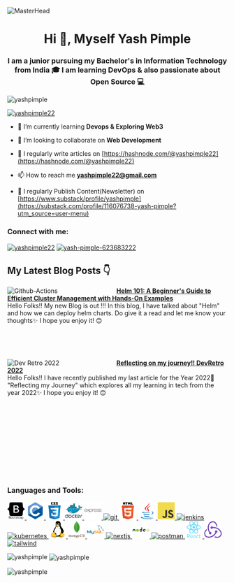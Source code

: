 ![MasterHead](https://raw.githubusercontent.com/halfrost/halfrost/master/icons/header_.png)
<h1 align="center">Hi 👋, Myself Yash Pimple</h1>
<h3 align="center">I am a junior pursuing my Bachelor's in Information Technology from India 🎓 I am learning DevOps & also passionate about Open Source 💻</h3>

<p align="left"> <img src="https://komarev.com/ghpvc/?username=yashpimple&label=Profile%20views&color=0e75b6&style=flat" alt="yashpimple" /> </p>

<p align="left"> <a href="https://twitter.com/yashpimple22" target="blank"><img src="https://img.shields.io/twitter/follow/yashpimple22?logo=twitter&style=for-the-badge" alt="yashpimple22" /></a> </p>


- 🌱 I’m currently learning **Devops & Exploring Web3**

- 👯 I’m looking to collaborate on **Web Development**

- 📝 I regularly write articles on [https://hashnode.com/@yashpimple22](https://hashnode.com/@yashpimple22)

- 📫 How to reach me **yashpimple22@gmail.com**

- 📰 I regularly Publish Content(Newsletter) on [https://www.substack/profile/yashpimple](https://substack.com/profile/116076738-yash-pimple?utm_source=user-menu)


<h3 align="left">Connect with me:</h3>
<p align="left">
<a href="https://twitter.com/yashpimple22" target="blank"><img align="center" src="https://raw.githubusercontent.com/rahuldkjain/github-profile-readme-generator/master/src/images/icons/Social/twitter.svg" alt="yashpimple22" height="30" width="40" /></a>
<a href="https://linkedin.com/in/yash-pimple-623683222" target="blank"><img align="center" src="https://raw.githubusercontent.com/rahuldkjain/github-profile-readme-generator/master/src/images/icons/Social/linked-in-alt.svg" alt="yash-pimple-623683222" height="30" width="40" /></a>
</p>


## My Latest Blog Posts 👇
<!-- HASHNODE_BLOG:START -->
<p align="left">
<a href="https://yashpimple.hashnode.dev/helm-101-a-beginners-guide-to-efficient-cluster-management-with-hands-on-examples-1" title="Helm 101: A Beginner's Guide to Efficient Cluster Management with Hands-On Examples"><img src="https://user-images.githubusercontent.com/97302447/216414184-3badada5-c021-46a3-b8ff-352a95f4eb70.png" alt="Github-Actions" width="250px" align="left" /></a>
<a href="https://yashpimple.hashnode.dev/helm-101-a-beginners-guide-to-efficient-cluster-management-with-hands-on-examples-1" title="Helm 101: A Beginner's Guide to Efficient Cluster Management with Hands-On Examples"><strong>Helm 101: A Beginner's Guide to Efficient Cluster Management with Hands-On Examples</strong></a>
<br/> Hello Folks!! My new Blog is out !!! In this blog, I have talked about "Helm" and how we can deploy helm charts. Do give it a read and let me know your thoughts✨ I hope you enjoy it! 😊
</p>

</br></br></br>

<p align="left">
<a href="https://yashpimple.hashnode.dev/reflecting-on-my-journey-dev-retro-2022" title="Reflecting my Journey"><img src="https://user-images.githubusercontent.com/97302447/210547427-aee05c5a-ac8a-464f-8c60-e57296eb4d16.png" alt="Dev Retro 2022" width="250px" align="left" /></a>
<a href="https://yashpimple.hashnode.dev/reflecting-on-my-journey-dev-retro-2022" title="Reflecting on my journey!! DevRetro 2022"><strong>Reflecting on my journey!! DevRetro 2022</strong></a>
<br/> Hello Folks!! I have recently published my last article for the Year 2022🚀 "Reflecting my Journey" which explores all my learning in tech from the year 2022✨ I hope you enjoy it! 😊
</p>

</br></br></br>
</br></br></br>

<!-- HASHNODE_BLOG:END -->
</br></br></br>

<h3 align="left">Languages and Tools:</h3>
<p align="left"> <a href="https://getbootstrap.com" target="_blank" rel="noreferrer"> <img src="https://raw.githubusercontent.com/devicons/devicon/master/icons/bootstrap/bootstrap-plain-wordmark.svg" alt="bootstrap" width="40" height="40"/> </a> <a href="https://www.cprogramming.com/" target="_blank" rel="noreferrer"> <img src="https://raw.githubusercontent.com/devicons/devicon/master/icons/c/c-original.svg" alt="c" width="40" height="40"/> </a> <a href="https://www.w3schools.com/css/" target="_blank" rel="noreferrer"> <img src="https://raw.githubusercontent.com/devicons/devicon/master/icons/css3/css3-original-wordmark.svg" alt="css3" width="40" height="40"/> </a> <a href="https://www.docker.com/" target="_blank" rel="noreferrer"> <img src="https://raw.githubusercontent.com/devicons/devicon/master/icons/docker/docker-original-wordmark.svg" alt="docker" width="40" height="40"/> </a> <a href="https://expressjs.com" target="_blank" rel="noreferrer"> <img src="https://raw.githubusercontent.com/devicons/devicon/master/icons/express/express-original-wordmark.svg" alt="express" width="40" height="40"/> </a> <a href="https://git-scm.com/" target="_blank" rel="noreferrer"> <img src="https://www.vectorlogo.zone/logos/git-scm/git-scm-icon.svg" alt="git" width="40" height="40"/> </a> <a href="https://www.w3.org/html/" target="_blank" rel="noreferrer"> <img src="https://raw.githubusercontent.com/devicons/devicon/master/icons/html5/html5-original-wordmark.svg" alt="html5" width="40" height="40"/> </a> <a href="https://www.java.com" target="_blank" rel="noreferrer"> <img src="https://raw.githubusercontent.com/devicons/devicon/master/icons/java/java-original.svg" alt="java" width="40" height="40"/> </a> <a href="https://developer.mozilla.org/en-US/docs/Web/JavaScript" target="_blank" rel="noreferrer"> <img src="https://raw.githubusercontent.com/devicons/devicon/master/icons/javascript/javascript-original.svg" alt="javascript" width="40" height="40"/> </a> <a href="https://www.jenkins.io" target="_blank" rel="noreferrer"> <img src="https://www.vectorlogo.zone/logos/jenkins/jenkins-icon.svg" alt="jenkins" width="40" height="40"/> </a> <a href="https://kubernetes.io" target="_blank" rel="noreferrer"> <img src="https://www.vectorlogo.zone/logos/kubernetes/kubernetes-icon.svg" alt="kubernetes" width="40" height="40"/> </a> <a href="https://www.linux.org/" target="_blank" rel="noreferrer"> <img src="https://raw.githubusercontent.com/devicons/devicon/master/icons/linux/linux-original.svg" alt="linux" width="40" height="40"/> </a> <a href="https://www.mongodb.com/" target="_blank" rel="noreferrer"> <img src="https://raw.githubusercontent.com/devicons/devicon/master/icons/mongodb/mongodb-original-wordmark.svg" alt="mongodb" width="40" height="40"/> </a> <a href="https://www.mysql.com/" target="_blank" rel="noreferrer"> <img src="https://raw.githubusercontent.com/devicons/devicon/master/icons/mysql/mysql-original-wordmark.svg" alt="mysql" width="40" height="40"/> </a> <a href="https://nextjs.org/" target="_blank" rel="noreferrer"> <img src="https://cdn.worldvectorlogo.com/logos/nextjs-2.svg" alt="nextjs" width="40" height="40"/> </a> <a href="https://nodejs.org" target="_blank" rel="noreferrer"> <img src="https://raw.githubusercontent.com/devicons/devicon/master/icons/nodejs/nodejs-original-wordmark.svg" alt="nodejs" width="40" height="40"/> </a> <a href="https://postman.com" target="_blank" rel="noreferrer"> <img src="https://www.vectorlogo.zone/logos/getpostman/getpostman-icon.svg" alt="postman" width="40" height="40"/> </a> <a href="https://reactjs.org/" target="_blank" rel="noreferrer"> <img src="https://raw.githubusercontent.com/devicons/devicon/master/icons/react/react-original-wordmark.svg" alt="react" width="40" height="40"/> </a> <a href="https://redux.js.org" target="_blank" rel="noreferrer"> <img src="https://raw.githubusercontent.com/devicons/devicon/master/icons/redux/redux-original.svg" alt="redux" width="40" height="40"/> </a> <a href="https://tailwindcss.com/" target="_blank" rel="noreferrer"> <img src="https://www.vectorlogo.zone/logos/tailwindcss/tailwindcss-icon.svg" alt="tailwind" width="40" height="40"/> </a> </p>


<p><img align="left" src="https://github-readme-stats.vercel.app/api/top-langs?username=yashpimple&show_icons=true&locale=en&layout=compact" alt="yashpimple" /></p>

<p>&nbsp;<img align="center" src="https://github-readme-stats.vercel.app/api?username=yashpimple&show_icons=true&locale=en" alt="yashpimple" /></p>

<p><img align="center" src="https://github-readme-streak-stats.herokuapp.com/?user=yashpimple&" alt="yashpimple" /></p>



